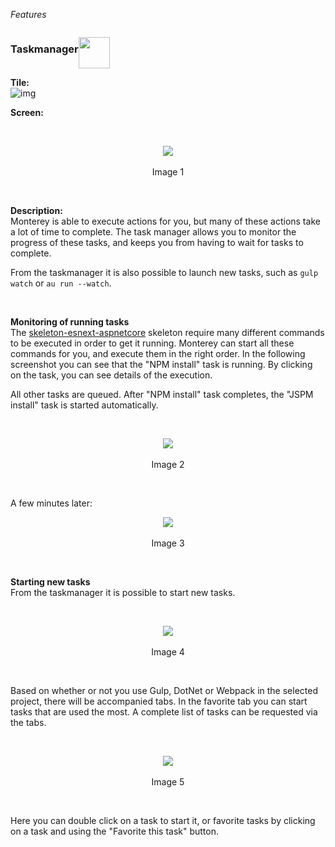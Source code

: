 _Features_

<h3 style="float: left">Taskmanager</h3>
<p style="float: left">
  <img src="https://cloud.githubusercontent.com/assets/2189477/18088393/a4aefae6-6eba-11e6-90c5-0d3b37df7351.png" width="50"></img>
</p>
<p style="clear: both"></p>

**Tile:**  
![img](http://i.imgur.com/4liq8Y1.png)

**Screen:**

<br>
<p align=center>
  <img src="http://i.imgur.com/gw3tu81.png"></img>
 <br><br>
Image 1
</p>

<br>

**Description:**  
Monterey is able to execute actions for you, but many of these actions take a lot of time to complete. The task manager allows you to monitor the progress of these tasks, and keeps you from having to wait for tasks to complete. 

From the taskmanager it is also possible to launch new tasks, such as `gulp watch` or `au run --watch`.

<br>

**Monitoring of running tasks**  
The [skeleton-esnext-aspnetcore](https://github.com/aurelia/skeleton-navigation/tree/master/skeleton-esnext-aspnetcore) skeleton require many different commands to be executed in order to get it running. Monterey can start all these commands for you, and execute them in the right order. In the following screenshot you can see that the "NPM install" task is running. By clicking on the task, you can see details of the execution. 

All other tasks are queued. After "NPM install" task completes, the "JSPM install" task is started automatically.

<br>
<p align=center>
  <img src="http://i.imgur.com/PdLh65l.png"></img>
 <br><br>
Image 2
</p>

<br>

A few minutes later:
<br>
<p align=center>
  <img src="http://i.imgur.com/x0eezIs.png"></img>
 <br><br>
Image 3
</p>

<br>

**Starting new tasks**  
From the taskmanager it is possible to start new tasks. 

<br>
<p align=center>
  <img src="http://i.imgur.com/TnH5ebb.png"></img>
 <br><br>
Image 4
</p>

<br>

Based on whether or not you use Gulp, DotNet or Webpack in the selected project, there will be accompanied tabs. In the favorite tab you can start tasks that are used the most. A complete list of tasks can be requested via the tabs.

<br>
<p align=center>
  <img src="http://i.imgur.com/8jc4H44.png"></img>
 <br><br>
Image 5
</p>


<br>

Here you can double click on a task to start it, or favorite tasks by clicking on a task and using the  "Favorite this task" button.

